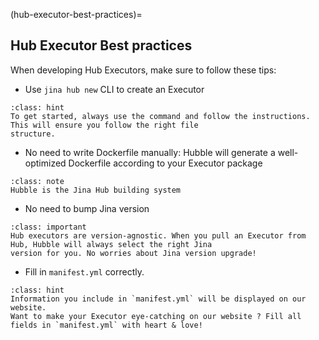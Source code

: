 (hub-executor-best-practices)=
## Hub Executor Best practices

When developing Hub Executors, make sure to follow these tips:

* Use `jina hub new` CLI to create an Executor
```{admonition} Hint
:class: hint
To get started, always use the command and follow the instructions. This will ensure you follow the right file 
structure.
```

* No need to write Dockerfile manually: Hubble will generate a well-optimized Dockerfile according to your Executor 
  package

```{admonition} Note
:class: note
Hubble is the Jina Hub building system
```

* No need to bump Jina version
```{admonition} Important
:class: important
Hub executors are version-agnostic. When you pull an Executor from Hub, Hubble will always select the right Jina 
version for you. No worries about Jina version upgrade!
```

* Fill in `manifest.yml` correctly. 

```{admonition} Hint
:class: hint
Information you include in `manifest.yml` will be displayed on our website.
Want to make your Executor eye-catching on our website ? Fill all fields in `manifest.yml` with heart & love!
```
